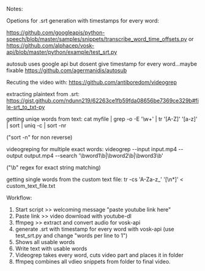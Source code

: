 Notes:

Opetions for .srt generation with timestamps for every word:

https://github.com/googleapis/python-speech/blob/master/samples/snippets/transcribe_word_time_offsets.py
or
https://github.com/alphacep/vosk-api/blob/master/python/example/test_srt.py

autosub uses google api but dosent give timestamp for every word...maybe fixable
https://github.com/agermanidis/autosub

Recuting the video with:
https://github.com/antiboredom/videogrep

extracting plaintext from .srt:
https://gist.github.com/ndunn219/62263ce1fb59fda08656be7369ce329b#file-srt_to_txt-py

getting uniqe words from text:
cat myfile | grep -o -E '\w+' | tr '[A-Z]' '[a-z]' | sort | uniq -c | sort -nr

("sort -n" for non reverse)

videogreping for multiple exact words:
videogrep --input input.mp4 --output output.mp4 --search '\bword1\b|\bword2\b|\bword3\b' 

("\b" regex for exact string matching)

getting single words from the custom text file:
tr -cs 'A-Za-z_' '[\n*]' < custom_text_file.txt

Workflow:

1. Start script >> welcoming message "paste youtube link here"
2. Paste link >> video download with youtube-dl
3. ffmpeg >> extract and convert audio for vosk-api
4. generate .srt with timestamp for every word with vosk-api (use test_srt.py and change "words per line to 1")
5. Shows all usable words
6. Write text with usable words
7. Videogrep takes every word, cuts video part and places it in folder
8. ffmpeq combines all vdieo snippets from folder to final video.
